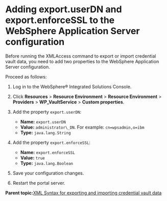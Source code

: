 # Adding export.userDN and export.enforceSSL to the WebSphere Application Server configuration

Before running the XMLAccess command to export or import credential vault data, you need to add two properties to the WebSphere Application Server configuration.

Proceed as follows:

1.  Log in to the WebSphere® Integrated Solutions Console.

2.  Click **Resources** \> **Resource Environment** \> **Resource Environment** \> **Providers** \> **WP\_VaultService** \> **Custom properties**.

3.  Add the property `export.userDN`:

    -   **Name:** `export.userDN`
    -   **Value:** `administrator\_DN`. For example: `cn=wpsadmin,o=ibm`
    -   **Type:** `java.lang.String`
4.  Add the property `export.enforceSSL`:

    -   **Name:** `export.enforceSSL`
    -   **Value:** `true`
    -   **Type:** `java.lang.Boolean`
5.  Save your configuration changes.

6.  Restart the portal server.


**Parent topic:**[XML Syntax for exporting and importing credential vault data](../admin-system/adxmltsk_cmdln_sntx_crd_vlt.md)

